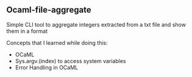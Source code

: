 ## Ocaml-file-aggregate

Simple CLI tool to aggregate integers extracted from a txt file and show them in a format

Concepts that I learned while doing this:

- OCaML
- Sys.argv.(index) to access system variables
- Error Handling in OCaML
